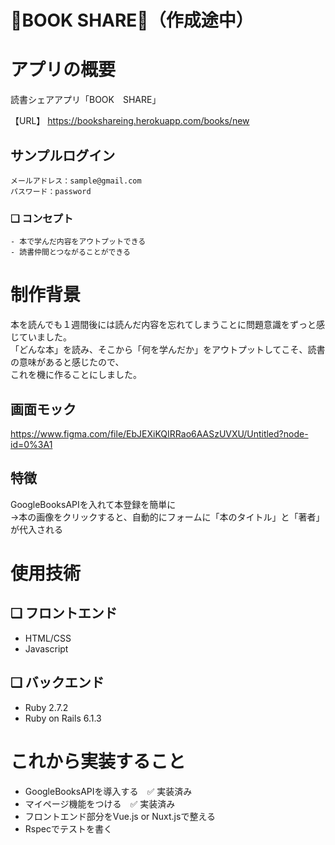 # 📖BOOK SHARE📖（作成途中）

# アプリの概要
読書シェアアプリ「BOOK　SHARE」


【URL】
  https://bookshareing.herokuapp.com/books/new


## サンプルログイン
```
メールアドレス：sample@gmail.com
パスワード：password
```

### ❏ コンセプト
```
- 本で学んだ内容をアウトプットできる
- 読書仲間とつながることができる
```

# 制作背景
本を読んでも１週間後には読んだ内容を忘れてしまうことに問題意識をずっと感じていました。
<br>
「どんな本」を読み、そこから「何を学んだか」をアウトプットしてこそ、読書の意味があると感じたので、
<br>これを機に作ることにしました。
<br>

## 画面モック
https://www.figma.com/file/EbJEXiKQIRRao6AASzUVXU/Untitled?node-id=0%3A1

## 特徴
 GoogleBooksAPIを入れて本登録を簡単に<br>
→本の画像をクリックすると、自動的にフォームに「本のタイトル」と「著者」が代入される


# 使用技術
## ❏ フロントエンド
- HTML/CSS
- Javascript
## ❏ バックエンド
- Ruby 2.7.2
- Ruby on Rails 6.1.3

# これから実装すること
- GoogleBooksAPIを導入する　✅ 実装済み
- マイページ機能をつける　✅ 実装済み
- フロントエンド部分をVue.js or Nuxt.jsで整える
- Rspecでテストを書く



